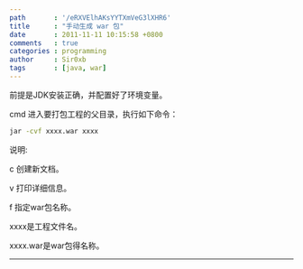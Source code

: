 ```yaml
---
path       : '/eRXVElhAKsYYTXmVeG3lXHR6'
title      : "手动生成 war 包"
date       : 2011-11-11 10:15:58 +0800
comments   : true
categories : programming
author     : Sir0xb
tags       : [java, war]
---
```


前提是JDK安装正确，并配置好了环境变量。

cmd 进入要打包工程的父目录，执行如下命令：

``` bash
jar -cvf xxxx.war xxxx
```

说明:

c 创建新文档。

v 打印详细信息。

f 指定war包名称。

xxxx是工程文件名。

xxxx.war是war包得名称。

***
